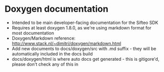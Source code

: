 
Doxygen documentation
======================
- Intended to be main developer-facing documentation for the Sifteo SDK
- Requires at least doxygen 1.8.0, as we're using markdown format for most documentation
- Doxygen/Markdown reference: http://www.stack.nl/~dimitri/doxygen/markdown.html
- Add new documents to docs/doxygen/src with .md suffix - they will be automatically included in the docs build
- docs/doxygen/html is where auto docs get generated - this is gitigore'd, please don't check any of this in
